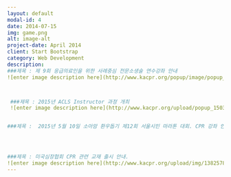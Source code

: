 ```yaml
---
layout: default
modal-id: 4
date: 2014-07-15
img: game.png
alt: image-alt
project-date: April 2014
client: Start Bootstrap
category: Web Development
description: 
###제목 : 제 9회 응급의료인을 위한 사례중심 전문소생술 연수강좌 안내   
![enter image description here](http://www.kacpr.org/popup/image/popup_150507_3.jpg)



 ###제목 : 2015년 ACLS Instructor 과정 개최
 ![enter image description here](http://www.kacpr.org/upload/popup_150330.jpg)


###제목 :  2015년 5월 10일 소아암 환우돕기 제12회 서울시민 마라톤 대회. CPR 강좌 안내![enter image description here](http://www.kacpr.org/popup/image/popup_150317.jpg)




###제목 : 미국심장협회 CPR 관련 교재 출시 안내.
![enter image description here](http://www.kacpr.org/upload/img/1382578248.jpg)
---
```


